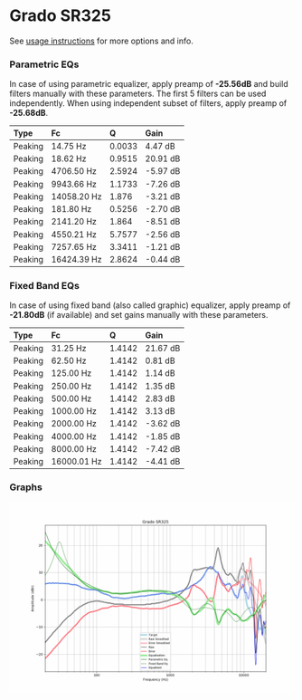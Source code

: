 # Grado SR325
See [usage instructions](https://github.com/jaakkopasanen/AutoEq#usage) for more options and info.

### Parametric EQs
In case of using parametric equalizer, apply preamp of **-25.56dB** and build filters manually
with these parameters. The first 5 filters can be used independently.
When using independent subset of filters, apply preamp of **-25.68dB**.

| Type    | Fc          |      Q | Gain     |
|:--------|:------------|:-------|:---------|
| Peaking | 14.75 Hz    | 0.0033 | 4.47 dB  |
| Peaking | 18.62 Hz    | 0.9515 | 20.91 dB |
| Peaking | 4706.50 Hz  | 2.5924 | -5.97 dB |
| Peaking | 9943.66 Hz  | 1.1733 | -7.26 dB |
| Peaking | 14058.20 Hz | 1.876  | -3.21 dB |
| Peaking | 181.80 Hz   | 0.5256 | -2.70 dB |
| Peaking | 2141.20 Hz  | 1.864  | -8.51 dB |
| Peaking | 4550.21 Hz  | 5.7577 | -2.56 dB |
| Peaking | 7257.65 Hz  | 3.3411 | -1.21 dB |
| Peaking | 16424.39 Hz | 2.8624 | -0.44 dB |

### Fixed Band EQs
In case of using fixed band (also called graphic) equalizer, apply preamp of **-21.80dB**
(if available) and set gains manually with these parameters.

| Type    | Fc          |      Q | Gain     |
|:--------|:------------|:-------|:---------|
| Peaking | 31.25 Hz    | 1.4142 | 21.67 dB |
| Peaking | 62.50 Hz    | 1.4142 | 0.81 dB  |
| Peaking | 125.00 Hz   | 1.4142 | 1.14 dB  |
| Peaking | 250.00 Hz   | 1.4142 | 1.35 dB  |
| Peaking | 500.00 Hz   | 1.4142 | 2.83 dB  |
| Peaking | 1000.00 Hz  | 1.4142 | 3.13 dB  |
| Peaking | 2000.00 Hz  | 1.4142 | -3.62 dB |
| Peaking | 4000.00 Hz  | 1.4142 | -1.85 dB |
| Peaking | 8000.00 Hz  | 1.4142 | -7.42 dB |
| Peaking | 16000.01 Hz | 1.4142 | -4.41 dB |

### Graphs
![](./Grado%20SR325.png)